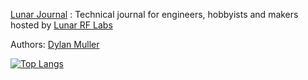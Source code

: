 [Lunar Journal](https://journal.lunar.sh/) : Technical journal for engineers, hobbyists and makers hosted by [Lunar RF Labs](https://lunar.sh)

Authors: [Dylan Muller](https://www.linkedin.com/in/lunarjournal)

[![Top Langs](https://github-readme-stats-48wc.vercel.app/api/top-langs/?username=lunarjournal&layout=compact)](https://github.com/spacehen/github-readme-stats)
